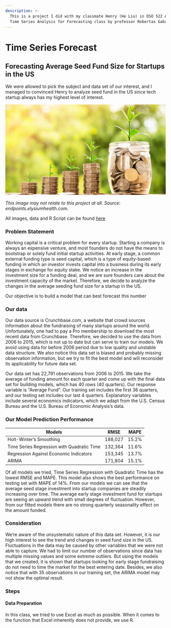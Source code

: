 ```yaml
---
description: >-
  This is a project I did with my classmate Henry (He Liu) in DSO 522 Applied
  Time Series Analysis for Forecasting class by professor Robertas Gabrys, USC.
---
```


# Time Series Forecast

## Forecasting Average Seed Fund Size for Startups in the US

We were allowed to pick the subject and data set of our interest, and I managed to convinced Henry to analyze seed fund in the US since tech startup always has my highest level of interest.

![Cover](../resources/TS01/images/cover.jpg) 

_This image may not relate to this project at all. Source: endpoints.elysiumhealth.com._ 

All images, data and R Script can be found [here](https://github.com/vuduong191/Gitbook/tree/master/resources/TS01)

### Problem Statement 
Working capital is a critical problem for every startup. Starting a company is always an expensive venture, and most founders do not have the means to bootstrap or solely fund initial startup activities. At early stage, a common external funding type is seed capital, which is a type of equity-based funding in which an investor invests capital into a business during its early stages in exchange for equity stake.
We notice an increase in the investment size for a funding deal, and we are sure founders care about the investment capacity of the market. Therefore, we decide to analyze the changes in the average seeding fund size for a startup in the US.

Our objective is to build a model that can best forecast this number

### Our data
Our data source is Crunchbase.com, a website that crowd sources information about the fundraising of many startups around the world. Unfortunately, one had to pay a Pro membership to download the most recent data from Crunchbase. Therefore, we decided to use the data from 2006 to 2015, which is not up to date but can serve to train our models. We avoid using data for before 2006 period due to low quality and unstable data structure. We also notice this data set is biased and probably missing observation information, but we try to fit the best model and will reconsider its applicability for future data set.

Our data set has 22,791 observations from 2006 to 2015. We take the average of funding amount for each quarter and come up with the final data set for building models, which has 40 rows (40 quarters). Our response variable is “Average Fund”. Our training set includes the first 36 quarters, and our testing set includes our last 4 quarters.
Explanatory variables include several economics indicators, which we adapt from the U.S. Census Bureau and the U.S. Bureau of Economic Analysis’s data.

### Our Model Prediction Performance 
|    Models                                        |    RMSE        |    MAPE     |
|--------------------------------------------------|----------------|-------------|
|    Holt-Winter’s Smoothing                       |    188,027     |    15.2%    |
|    Time Series Regression with Quadratic Time    |    132,364     |    11.6%    |
|    Regression Against Economic Indicators        |    153,345     |    13.7%    |
|    ARIMA                                         |    171,804     |    15.1%    |

Of all models we tried, Time Series Regression with Quadratic Time has the lowest RMSE and MAPE. This model also shows the best performance on testing set with MAPE of 14%. From our models we can see that the average seed stage investment into startup companies are steadily increasing over time. The average early stage investment fund for startups are seeing an upward trend with small degrees of fluctuation. However, from our fitted models there are no strong quarterly seasonality effect on the amount funded. 

### Consideration
We’re aware of the unsystematic nature of this data set. However, it is our high interest to see the trend and changes in seed fund size in the US. Fluctuations in the data may be caused by other variables that we were not able to capture. 
We had to limit our number of observations since data has multiple missing values and some extreme outliers. But using the models that we created, it is shown that startups looking for early stage fundraising do not need to time the market for the best entering date.
Besides, we also notice that with 35 observations in our training set, the ARIMA model may not show the optimal result.

### Steps
#### Data Preparation
In this class, we tried to use Excel as much as possible. When it comes to the function that Excel inherently does not provide, we use R.

